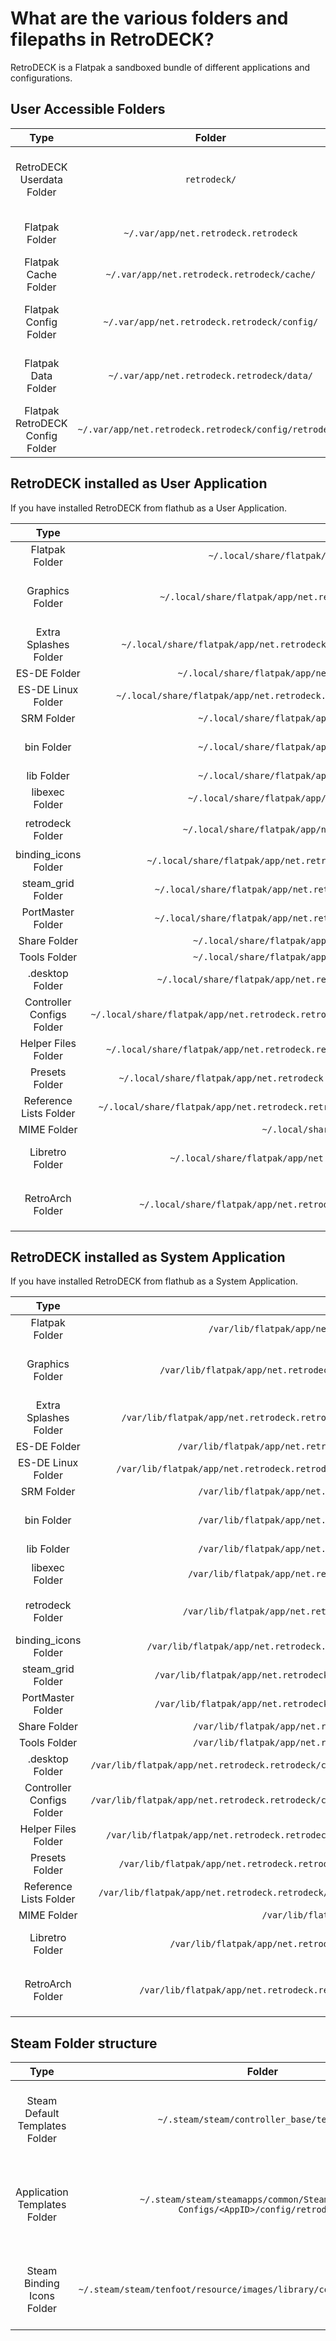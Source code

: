 # What are the various folders and filepaths in RetroDECK?

RetroDECK is a Flatpak a sandboxed bundle of different applications and configurations. 

## User Accessible Folders 

| Type    | Folder                 |          Comment     | 
|  :---:  | :---:                  |             :---:     |
| RetroDECK Userdata Folder |`retrodeck/` |   Dynamic path, Contains userdata: `roms`, `bios` etc...    |  
| Flatpak Folder |`~/.var/app/net.retrodeck.retrodeck` |  contains: `cache` `config` and `data`     |  
| Flatpak Cache Folder |`~/.var/app/net.retrodeck.retrodeck/cache/` |  cache files and temp data   |  
| Flatpak Config Folder |`~/.var/app/net.retrodeck.retrodeck/config/` | configuration files for various systems    |  
| Flatpak Data Folder |`~/.var/app/net.retrodeck.retrodeck/data/` |  data structures and files need by some systems      |  
| Flatpak RetroDECK Config Folder |`~/.var/app/net.retrodeck.retrodeck/config/retrodeck/` | `retrodeck.cfg`, `godot` and `changelog.xml` files    |  


## RetroDECK installed as User Application

If you have installed RetroDECK from flathub as a User Application.

| Type    | Folder                 |          Comment     | 
|  :---:  | :---:                  |             :---:     |
| Flatpak Folder |`~/.local/share/flatpak/app/net.retrodeck.retrodeck/current/active/files/` | This is mapped as the `/app` inside the flatpak.  |  
| Graphics Folder |`~/.local/share/flatpak/app/net.retrodeck.retrodeck/current/active/files/retrodeck/graphics/` |  Contains some graphical assets used by ES-DE and the `splash.svg` RetroDECK startup image  |  
| Extra Splashes Folder |`~/.local/share/flatpak/app/net.retrodeck.retrodeck/current/active/files/retrodeck/graphics/extra_splashes/` |  Contains extra RetroDECK startup images (splashes)     |  
| ES-DE Folder |`~/.local/share/flatpak/app/net.retrodeck.retrodeck/current/active/files/share/es-de/` | Top Level ES-DE Folder |  
| ES-DE Linux Folder |`~/.local/share/flatpak/app/net.retrodeck.retrodeck/current/active/files/share/es-de/resources/systems/linux/` | `es_find_rules.xml` `es_systems.xml` |  
| SRM Folder |`~/.local/share/flatpak/app/net.retrodeck.retrodeck/current/active/files/srm/` | Used by Steam Rom Manager |  
| bin Folder |`~/.local/share/flatpak/app/net.retrodeck.retrodeck/current/active/files/bin/` | Mapped to /app/bin inside the flatpak. Contains: wrappers, scripts, retrodeck.sh and more |  
| lib Folder |`~/.local/share/flatpak/app/net.retrodeck.retrodeck/current/active/files/lib/` | Libraries |  
| libexec Folder |`~/.local/share/flatpak/app/net.retrodeck.retrodeck/current/active/files/libexec/` | Various script functions like post_update.sh |  
| retrodeck Folder |`~/.local/share/flatpak/app/net.retrodeck.retrodeck/current/active/files/retrodeck/` | `retrodeck.cfg`  `net.retrodeck.retrodeck.mime.xml` `retrodeck-mimetype.xml` |  
| binding_icons Folder |`~/.local/share/flatpak/app/net.retrodeck.retrodeck/current/active/files/retrodeck/binding_icons/` |  Steam: Radial Icons  |  
| steam_grid Folder |`~/.local/share/flatpak/app/net.retrodeck.retrodeck/current/active/files/retrodeck/steam_grid/` |   Steam: Grid Art |  
| PortMaster Folder |`~/.local/share/flatpak/app/net.retrodeck.retrodeck/current/active/files/retrodeck/PortMaster/` |  Used by PortMaster  |  
| Share Folder |`~/.local/share/flatpak/app/net.retrodeck.retrodeck/current/active/files/share/` | Shared resources  | 
| Tools Folder |`~/.local/share/flatpak/app/net.retrodeck.retrodeck/current/active/files/tools/` | Configurator and Wrapper  | 
| .desktop Folder |`~/.local/share/flatpak/app/net.retrodeck.retrodeck/current/active/export/share/applications/` | .desktop files  | 
| Controller Configs Folder |`~/.local/share/flatpak/app/net.retrodeck.retrodeck/current/active/files/retrodeck/config/retrodeck/controller_configs/` | Steam Input Templates  | 
| Helper Files Folder |`~/.local/share/flatpak/app/net.retrodeck.retrodeck/current/active/files/retrodeck/config/retrodeck/helper_files/` | Helper Text Files  | 
| Presets Folder |`~/.local/share/flatpak/app/net.retrodeck.retrodeck/current/active/files/retrodeck/config/retrodeck/presets/` | Presets Files  | 
| Reference Lists Folder |`~/.local/share/flatpak/app/net.retrodeck.retrodeck/current/active/files/retrodeck/config/retrodeck/reference_lists/` | Various lists `bios.json` `features.json`   | 
| MIME Folder |`~/.local/share/flatpak/exports/share/mime/packages/` | `net.retrodeck.retrodeck.mime.xml`  | 
| Libretro Folder |`~/.local/share/flatpak/app/net.retrodeck.retrodeck/current/active/files/share/libretro/` | Used by RetroArch `assets`, `autoconfig`, `cores`, `database`, `filters`, `overlays`, `shaders`, `system`| 
| RetroArch Folder |`~/.local/share/flatpak/app/net.retrodeck.retrodeck/current/active/files/retrodeck/config/retroarch/` | Used by RetroArch `retroarch.cfg`, `retroarch-core-options.cfg`, `scummvm.ini`, `borders`, `core-overrides`| 




## RetroDECK installed as System Application

If you have installed RetroDECK from flathub as a System Application.

| Type    | Folder                 |          Comment     | 
|  :---:  | :---:                  |             :---:     |
| Flatpak Folder |`/var/lib/flatpak/app/net.retrodeck.retrodeck/current/active/files/` |  This is mapped as the `/app` inside the flatpak.     |  
| Graphics Folder |`/var/lib/flatpak/app/net.retrodeck.retrodeck/current/active/files/retrodeck/graphics/` |  Contains some graphical assets used by ES-DE and the `splash.svg` RetroDECK startup image  |  
| Extra Splashes Folder |`/var/lib/flatpak/app/net.retrodeck.retrodeck/current/active/files/retrodeck/graphics/extra_splashes/` |  Contains extra RetroDECK startup images (splashes)    |  
| ES-DE Folder |`/var/lib/flatpak/app/net.retrodeck.retrodeck/current/active/files/share/es-de/` | Top Level ES-DE Folder |  
| ES-DE Linux Folder |`/var/lib/flatpak/app/net.retrodeck.retrodeck/current/active/files/share/es-de/resources/systems/linux/` | `es_find_rules.xml` `es_systems.xml` |  
| SRM Folder |`/var/lib/flatpak/app/net.retrodeck.retrodeck/current/active/files/srm/` | Used by Steam Rom Manager |  
| bin Folder |`/var/lib/flatpak/app/net.retrodeck.retrodeck/current/active/files/bin/` | Mapped to /app/bin inside the flatpak. Contains: wrappers, scripts, retrodeck.sh and more |  
| lib Folder |`/var/lib/flatpak/app/net.retrodeck.retrodeck/current/active/files/lib/` | Libraries |  
| libexec Folder |`/var/lib/flatpak/app/net.retrodeck.retrodeck/current/active/files/libexec/` | `retrodeck.cfg`  `net.retrodeck.retrodeck.mime.xml` `retrodeck-mimetype.xml` |  
| retrodeck Folder |`/var/lib/flatpak/app/net.retrodeck.retrodeck/current/active/files/retrodeck/` | contains various extra files and features like icons, the system config files  |  
| binding_icons Folder |`/var/lib/flatpak/app/net.retrodeck.retrodeck/current/active/files/retrodeck/binding_icons/` |  Steam: Radial Icons  |  
| steam_grid Folder |`/var/lib/flatpak/app/net.retrodeck.retrodeck/current/active/files/retrodeck/steam_grid/` |   Steam: Grid Art |  
| PortMaster Folder |`/var/lib/flatpak/app/net.retrodeck.retrodeck/current/active/files/retrodeck/PortMaster/` |  Used by PortMaster  |  
| Share Folder |`/var/lib/flatpak/app/net.retrodeck.retrodeck/current/active/files/share/` | Shared resources  | 
| Tools Folder |`/var/lib/flatpak/app/net.retrodeck.retrodeck/current/active/files/share/` | Configurator and Wrapper  | 
| .desktop Folder |`/var/lib/flatpak/app/net.retrodeck.retrodeck/current/active/files/retrodeck/config/retrodeck/controller_configs/` | .desktop files  | 
| Controller Configs Folder |`/var/lib/flatpak/app/net.retrodeck.retrodeck/current/active/files/retrodeck/config/retrodeck/controller_configs/` | Steam Input Templates  | 
| Helper Files Folder |`/var/lib/flatpak/app/net.retrodeck.retrodeck/current/active/files/retrodeck/config/retrodeck/helper_files/` | Helper Text Files  | 
| Presets Folder |`/var/lib/flatpak/app/net.retrodeck.retrodeck/current/active/files/retrodeck/config/retrodeck/presets/` | Presets Files  | 
| Reference Lists Folder |`/var/lib/flatpak/app/net.retrodeck.retrodeck/current/active/files/retrodeck/config/retrodeck/reference_lists/` | Various lists `bios.json` `features.json`  | 
| MIME Folder |`/var/lib/flatpak/exports/share/mime/packages/` | `net.retrodeck.retrodeck.mime.xml`  | 
| Libretro Folder |`/var/lib/flatpak/app/net.retrodeck.retrodeck/current/active/files/share/libretro/` | Used by RetroArch `assets`, `autoconfig`, `cores`, `database`, `filters`, `overlays`, `shaders`, `system`| 
| RetroArch Folder |`/var/lib/flatpak/app/net.retrodeck.retrodeck/current/active/files/retrodeck/config/retroarch/` | Used by RetroArch `retroarch.cfg`, `retroarch-core-options.cfg`, `scummvm.ini`, `borders`, `core-overrides`| 

## Steam Folder structure

| Type    | Folder                 | Comment     | 
|  :---:  | :---:                  | :---:     |
| Steam Default Templates Folder |`~/.steam/steam/controller_base/templates/` |        RetroDECK injects Steam Input Templates here                   |  
| Application Templates Folder |`~/.steam/steam/steamapps/common/Steam Controller Configs/<AppID>/config/retrodeck/` | Temporary changes are stored here if the user makes them|
| Steam Binding Icons Folder |`~/.steam/steam/tenfoot/resource/images/library/controller/binding_icons/` |               etroDECK injects Steam Input Templates here                        |  
